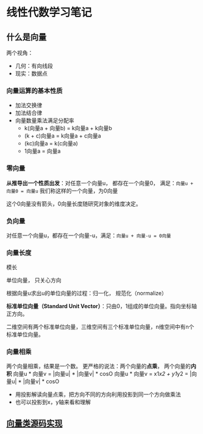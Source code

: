 <!--
 * @Author: 27
 * @LastEditors: 27
 * @Date: 2020-03-26 23:10:17
 * @LastEditTime: 2020-03-26 23:10:42
 * @FilePath: /Coding-Daily/content/Python数据相关/线性代数学习/guide.md
 * @description: type some description
 -->
# 线性代数学习笔记

## 什么是向量 
两个视角：
- 几何：有向线段
- 现实：数据点

### 向量运算的基本性质
- 加法交换律
- 加法结合律
- 向量数量乘法满足分配率
  - k(向量a + 向量b) = k向量a + k向量b
  - (k + c)向量a = k向量a + c向量a
  - (kc)向量a = k(c向量a)
  - 1向量a = 向量a
### 零向量
**从推导出一个性质出发**：对任意一个向量u， 都存在一个向量0， 满足：`向量u + 向量0 = 向量u` 我们称这样的一个向量，为0向量

这个0向量没有箭头，0向量长度随研究对象的维度决定。

### 负向量
对任意一个向量u，都存在一个向量-u，满足：`向量u + 向量-u = 0向量`

### 向量长度
模长

单位向量， 只关心方向

根据向量u求出u的单位向量的过程：归一化， 规范化（normalize）

**标准单位向量（Standard Unit Vector）**：只由0，1组成的单位向量。指向坐标轴正方向。

二维空间有两个标准单位向量，三维空间有三个标准单位向量，n维空间中有n个标准单位向量。

### 向量相乘
两个向量相乘，结果是一个数。
更严格的说法：两个向量的**点乘**， 两个向量的**内积**
向量u * 向量v = |向量u| * |向量v| * cosO
向量u * 向量v = x1*x2 + y1*y2 = |向量u| * |向量v| * cosO

- 用投影解读向量点乘，把方向不同的方向利用投影到同一个方向做乘法
- 也可以投影到x，y轴来看和理解

## [向量类源码实现](./playLA/Vector.py)
